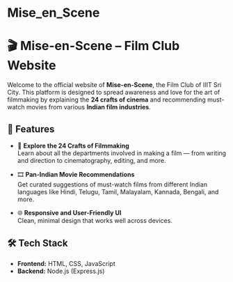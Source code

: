 # Mise_en_Scene
# 🎬 Mise-en-Scene – Film Club Website

Welcome to the official website of **Mise-en-Scene**, the Film Club of IIIT Sri City. This platform is designed to spread awareness and love for the art of filmmaking by explaining the **24 crafts of cinema** and recommending must-watch movies from various **Indian film industries**.

## 🌟 Features

- 🎥 **Explore the 24 Crafts of Filmmaking**  
  Learn about all the departments involved in making a film — from writing and direction to cinematography, editing, and more.

- 🎞️ **Pan-Indian Movie Recommendations**  
  Get curated suggestions of must-watch films from different Indian languages like Hindi, Telugu, Tamil, Malayalam, Kannada, Bengali, and more.

- 🌐 **Responsive and User-Friendly UI**  
  Clean, minimal design that works well across devices.

## 🛠️ Tech Stack

- **Frontend:** HTML, CSS, JavaScript  
- **Backend:** Node.js (Express.js)  
